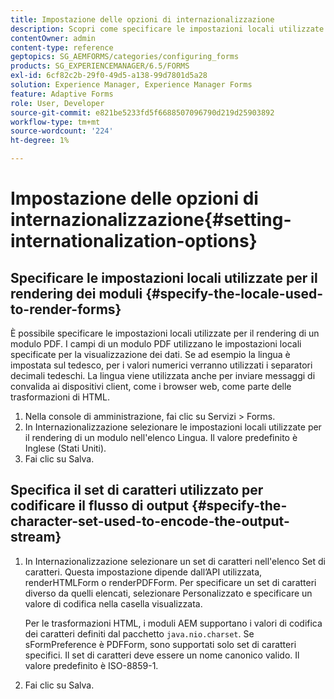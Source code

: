 ```yaml
---
title: Impostazione delle opzioni di internazionalizzazione
description: Scopri come specificare le impostazioni locali utilizzate per il rendering dei moduli e come specificare il set di caratteri utilizzato per codificare il flusso di output.
contentOwner: admin
content-type: reference
geptopics: SG_AEMFORMS/categories/configuring_forms
products: SG_EXPERIENCEMANAGER/6.5/FORMS
exl-id: 6cf82c2b-29f0-49d5-a138-99d7801d5a28
solution: Experience Manager, Experience Manager Forms
feature: Adaptive Forms
role: User, Developer
source-git-commit: e821be5233fd5f6688507096790d219d25903892
workflow-type: tm+mt
source-wordcount: '224'
ht-degree: 1%

---
```


# Impostazione delle opzioni di internazionalizzazione{#setting-internationalization-options}

## Specificare le impostazioni locali utilizzate per il rendering dei moduli {#specify-the-locale-used-to-render-forms}

È possibile specificare le impostazioni locali utilizzate per il rendering di un modulo PDF. I campi di un modulo PDF utilizzano le impostazioni locali specificate per la visualizzazione dei dati. Se ad esempio la lingua è impostata sul tedesco, per i valori numerici verranno utilizzati i separatori decimali tedeschi. La lingua viene utilizzata anche per inviare messaggi di convalida ai dispositivi client, come i browser web, come parte delle trasformazioni di HTML.

1. Nella console di amministrazione, fai clic su Servizi > Forms.
1. In Internazionalizzazione selezionare le impostazioni locali utilizzate per il rendering di un modulo nell&#39;elenco Lingua. Il valore predefinito è Inglese (Stati Uniti).
1. Fai clic su Salva.

## Specifica il set di caratteri utilizzato per codificare il flusso di output {#specify-the-character-set-used-to-encode-the-output-stream}

1. In Internazionalizzazione selezionare un set di caratteri nell&#39;elenco Set di caratteri. Questa impostazione dipende dall’API utilizzata, renderHTMLForm o renderPDFForm. Per specificare un set di caratteri diverso da quelli elencati, selezionare Personalizzato e specificare un valore di codifica nella casella visualizzata.

   Per le trasformazioni HTML, i moduli AEM supportano i valori di codifica dei caratteri definiti dal pacchetto `java.nio.charset`. Se sFormPreference è PDFForm, sono supportati solo set di caratteri specifici. Il set di caratteri deve essere un nome canonico valido. Il valore predefinito è ISO-8859-1.

1. Fai clic su Salva.
